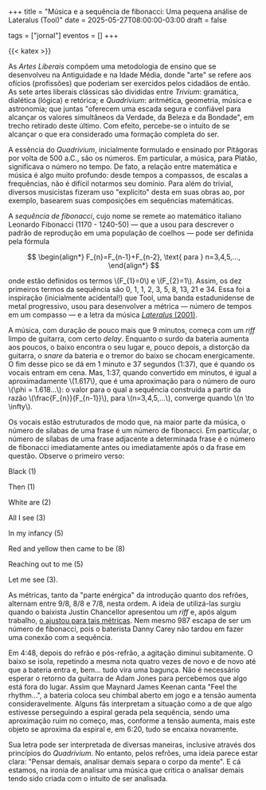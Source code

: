+++
title = "Música e a sequência de fibonacci: Uma pequena análise de Lateralus (Tool)"
date = 2025-05-27T08:00:00-03:00
draft = false

tags = ["jornal"]
eventos = []
+++

{{< katex >}}

As _Artes Liberais_ compõem uma metodologia de ensino que se desenvolveu na Antiguidade e na Idade Média, donde "arte" se refere aos ofícios (profissões) que poderiam ser exercidos pelos cidadãos de então. As sete artes liberais clássicas são divididas entre _Trivium_: gramática, dialética (lógica) e retórica; e _Quadrivium_: aritmética, geometria, música e astronomia; que juntas "oferecem uma escada segura e confiável para alcançar os valores simultâneos da Verdade, da Beleza e da Bondade", em trecho retirado deste último. Com efeito, percebe-se o intuito de se alcançar o que era considerado uma formação completa do ser.

A essência do _Quadrivium_, inicialmente formulado e ensinado por Pitágoras por volta de 500 a.C., são os números. Em particular, a música, para Platão, significava o número no tempo. De fato, a relação entre matemática e música é algo muito profundo: desde tempos a compassos, de escalas a frequências, não é difícil notarmos seu domínio. Para além do trivial, diversos musicistas fizeram uso "explícito" desta em suas obras ao, por exemplo, basearem suas composições em sequências matemáticas.

A _sequência de fibonacci_, cujo nome se remete ao matemático italiano Leonardo Fibonacci (1170 - 1240-50) — que a usou para descrever o padrão de reprodução em uma população de coelhos — pode ser definida pela fórmula

$$
\begin{align*}
    F_{n}=F_{n-1}+F_{n-2}, \text{ para } n=3,4,5,...,
\end{align*}
$$

onde estão definidos os termos \\(F_{1}=0\\) e \\(F_{2}=1\\). Assim, os dez primeiros termos da sequência são 0, 1, 1, 2, 3, 5, 8, 13, 21 e 34. Essa foi a inspiração (inicialmente acidental!) que Tool, uma banda estadunidense de metal progressivo, usou para desenvolver a métrica — número de tempos em um compasso — e a letra da música [_Lateralus_ (2001)](https://www.youtube.com/watch?v=Y7JG63IuaWs).

A música, com duração de pouco mais que 9 minutos, começa com um _riff_ limpo de guitarra, com certo _delay_. Enquanto o surdo da bateria aumenta aos poucos, o baixo encontra o seu lugar e, pouco depois, a distorção da guitarra, o _snare_ da bateria e o tremor do baixo se chocam energicamente. O fim desse pico se dá em 1 minuto e 37 segundos (1:37), que é quando os vocais entram em cena. Mas, 1:37, quando convertido em minutos, é igual a  aproximadamente \\(1.617\\), que é uma aproximação para o número de ouro \\(\phi = 1.618...\\): o valor para o qual a sequência construída a partir da razão \\(\frac{F_{n}}{F_{n-1}}\\), para \\(n=3,4,5,...\\), converge quando \\(n \to \infty\\).

Os vocais estão estruturados de modo que, na maior parte da música, o número de sílabas de uma frase é um número de fibonacci. Em particular, o número de sílabas de uma frase adjacente a determinada frase é o número de fibonacci imediatamente antes ou imediatamente após o da frase em questão. Observe o primeiro verso:

<div class="text-center not-prose">

Black (1)

Then (1)

White are (2)

All I see (3)

In my infancy (5)

Red and yellow then came to be (8)

Reaching out to me (5)

Let me see (3).
</div>

As métricas, tanto da "parte enérgica" da introdução quanto dos refrões, alternam entre 9/8, 8/8 e 7/8, nesta ordem. A ideia de utilizá-las surgiu quando o baixista Justin Chancellor apresentou um _riff_ e, após algum trabalho, [o ajustou para tais métricas](https://www.revolvermag.com/music/10-things-you-didnt-know-about-tools-lateralus/). Nem mesmo 987 escapa de ser um número de fibonacci, pois o baterista Danny Carey não tardou em fazer uma conexão com a sequência.

Em 4:48, depois do refrão e pós-refrão, a agitação diminui subitamente. O baixo se isola, repetindo a mesma nota quatro vezes de novo e de novo até que a bateria entra e, bem... tudo vira uma bagunça. Não é necessário esperar o retorno da guitarra de Adam Jones para percebemos que algo está fora do lugar. Assim que Maynard James Keenan canta "Feel the rhythm...", a bateria coloca seu chimbal aberto em jogo e a tensão aumenta consideravelmente. Alguns fãs interpretam a situação como a de que algo estivesse perseguindo a espiral gerada pela sequência, sendo uma aproximação ruim no começo, mas, conforme a tensão aumenta, mais este objeto se aproxima da espiral e, em 6:20, tudo se encaixa novamente.

Sua letra pode ser interpretada de diversas maneiras, inclusive através dos princípios do _Quadrivium_. No entanto, pelos refrões, uma ideia parece estar clara: "Pensar demais, analisar demais separa o corpo da mente". E cá estamos, na ironia de analisar uma música que critica o analisar demais tendo sido criada com o intuito de ser analisada.